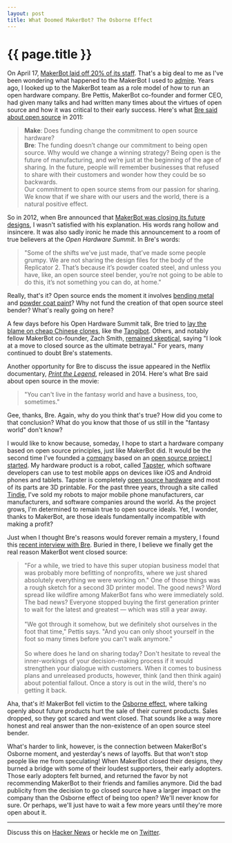```yaml
---
layout: post
title: What Doomed MakerBot? The Osborne Effect
---
```


<h1>{{ page.title }}</h1>

On April 17, <a href="http://motherboard.vice.com/read/makerbot-just-laid-off-20-percent-of-its-staff">MakerBot laid off 20% of its staff</a>. That's a big deal to me as I've been wondering what happened to the MakerBot I used to <a href="http://www.makerbot.com/blog/2012/05/21/how-one-guys-idea-came-to-life-on-a-makerbot-at-maker-faire/">admire</a>. Years ago, I looked up to the MakerBot team as a role model of how to run an open hardware company. Bre Pettis, MakerBot co-founder and former CEO, had given many talks and had written many times about the virtues of open source and how it was critical to their early success. Here's what <a href="http://makezine.com/2011/10/06/makes-exclusive-interview-with-bre-pettis-of-makerbot-life-10m-in-funding-and-beyond/">Bre said about open source</a> in 2011:

<blockquote>
<b>Make</b>: Does funding change the commitment to open source hardware?
<br/>
<b>Bre</b>: The funding doesn’t change our commitment to being open source. 
Why would we change a winning strategy? Being open is the future of 
manufacturing, and we’re just at the beginning of the age of sharing. In 
the future, people will remember businesses that refused to share with 
their customers and wonder how they could be so backwards.
<br/>
Our commitment to open source stems from our passion for sharing. We know 
that if we share with our users and the world, there is a natural positive 
effect.
</blockquote>

  
So in 2012, when Bre announced that <a href="http://makezine.com/2012/09/28/bre-pettis-ohs-challenges-of-open-source-consumer-products/">MakerBot was closing its future designs</a>, I wasn't satisfied with his explanation. His words rang hollow and insincere. It was also sadly ironic he made this announcement to a room of true believers at the <i>Open Hardware Summit</i>. In Bre's words:

<blockquote>
"Some of the shifts we’ve just made, that’ve made some people
grumpy. We are not sharing the design files for the body of the
Replicator 2. That’s because it’s powder coated steel, and unless you
have, like, an open source steel bender, you’re not going to be able to
do this, it’s not something you can do, at home."
</blockquote> 

Really, that's it? Open source ends the moment it involves <a href="http://hackaday.com/2011/12/07/aluminum-bending-tutorial-and-a-diy-brake/">bending metal</a> and <a href="http://www.homediystuff.com/building-a-diy-oven-from-filing-cabinet/">powder coat paint</a>? Why not fund the creation of that open source steel bender? What's really going on here?

A few days before his Open Hardware Summit talk, Bre tried to <a href="http://www.makerbot.com/blog/2012/09/24/lets-try-that-again/">lay the blame on cheap Chinese clones</a>, like the <a href="https://www.kickstarter.com/projects/mattstrong/the-tangibot-3d-printer-the-affordable-makerbot-re">Tangibot</a>. Others, and notably fellow MakerBot co-founder, Zach Smith, <a href="http://www.hoektronics.com/2012/09/21/makerbot-and-open-source-a-founder-perspective/">remained skeptical</a>, saying "I look at a move to closed source as the ultimate betrayal." For years, many continued to doubt Bre's statements.

Another opportunity for Bre to discuss the issue appeared in the Netflix documentary, <a href="http://printthefilm.com/"><i>Print the Legend</i></a>, released in 2014. Here's what Bre said about open source in the movie:

<blockquote>
"You can't live in the fantasy world and have a business, too, sometimes."
</blockquote> 

Gee, thanks, Bre. Again, why do you think that's true? How did you come to that conclusion? What do you know that those of us still in the "fantasy world" don't know?

I would like to know because, someday, I hope to start a hardware company based on open source principles, just like MakerBot did. It would be the second time I've founded a <a href="https://saucelabs.com/">company</a> based on an <a href="http://docs.seleniumhq.org/">open source project I started</a>. My hardware product is a robot, called <a href="https://github.com/hugs/tapsterbot">Tapster</a>, which software developers can use to test mobile apps on devices like iOS and Android phones and tablets. Tapster is completely <a href="https://github.com/hugs/tapsterbot/blob/master/LICENSE">open source hardware</a> and most of its parts are 3D printable. For the past three years, through a site called <a href="https://www.tindie.com/products/hugs/tapster/">Tindie</a>, I've sold my robots to major mobile phone manufacturers, car manufacturers, and software companies around the world. As the project grows, I'm determined to remain true to open source ideals. Yet, I wonder, thanks to MakerBot, are those ideals fundamentally incompatible with making a profit?

Just when I thought Bre's reasons would forever remain a mystery, I found this <a href="http://firstround.com/review/the-man-behind-makerbot-on-finding-the-stories-that-build-your-brand/">recent interview with Bre</a>. Buried in there, I believe we finally get the real reason MakerBot went closed source:


<blockquote>
"For a while, we tried to have this super utopian business model that
was probably more befitting of nonprofits, where we just shared
absolutely everything we were working on." One of those things was a
rough sketch for a second 3D printer model. The good news? Word spread
like wildfire among MakerBot fans who were immediately sold. The bad
news? Everyone stopped buying the first generation printer to wait for
the latest and greatest — which was still a year away.
<br/><br/>
"We got through it somehow, but we definitely shot ourselves in the
foot that time," Pettis says. "And you can only shoot yourself in the
foot so many times before you can't walk anymore."
<br/><br/>
So where does he land on sharing today? Don't hesitate to reveal the
inner-workings of your decision-making process if it would strengthen
your dialogue with customers. When it comes to business plans and
unreleased products, however, think (and then think again) about
potential fallout. Once a story is out in the wild, there's no getting
it back.
</blockquote> 

Aha, that's it! MakerBot fell victim to the <a href="http://en.wikipedia.org/wiki/Osborne_effect">Osborne effect</a>, where talking openly about future products hurt the sale of their current products. Sales dropped, so they got scared and went closed. That sounds like a way more honest and real answer than the non-existence of an open source steel bender.

What's harder to link, however, is the connection between MakerBot's Osborne moment, and yesterday's news of layoffs. But that won't stop people like me from speculating! When MakerBot closed their designs, they burned a bridge with some of their loudest supporters, their early adopters. Those early adopters felt burned, and returned the favor by not recommending MakerBot to their friends and families anymore. Did the bad publicity from the decision to go closed source have a larger impact on the company than the Osborne effect of being too open? We'll never know for sure. Or perhaps, we'll just have to wait a few more years until they're more open about it.

<hr>

Discuss this on <a href="https://news.ycombinator.com/item?id=9401799">Hacker News</a> or heckle me on <a href="https://twitter.com/hugs">Twitter</a>.